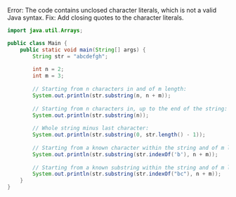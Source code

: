 Error: The code contains unclosed character literals, which is not a valid Java syntax.
Fix: Add closing quotes to the character literals.

```java
import java.util.Arrays;

public class Main {
    public static void main(String[] args) {
        String str = "abcdefgh";
        
        int n = 2;
        int m = 3;
        
        // Starting from n characters in and of m length:
        System.out.println(str.substring(n, n + m));
        
        // Starting from n characters in, up to the end of the string:
        System.out.println(str.substring(n));
        
        // Whole string minus last character:
        System.out.println(str.substring(0, str.length() - 1));
        
        // Starting from a known character within the string and of m length:
        System.out.println(str.substring(str.indexOf('b'), n + m));
        
        // Starting from a known substring within the string and of m length:
        System.out.println(str.substring(str.indexOf("bc"), n + m));
    }
}
```
